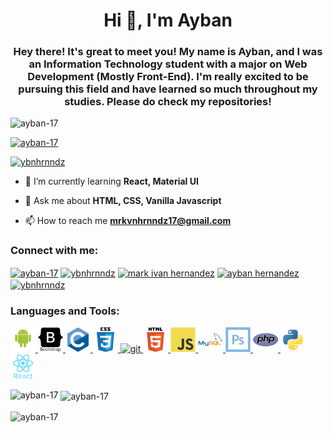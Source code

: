 <h1 align="center">Hi 👋, I'm Ayban</h1>
<h3 align="center">Hey there! It's great to meet you! My name is Ayban, and I was an Information Technology student with a major on Web Development (Mostly Front-End). I'm really excited to be pursuing this field and have learned so much throughout my studies. Please do check my repositories!</h3>

<p align="left"> <img src="https://komarev.com/ghpvc/?username=ayban-17&label=Profile%20views&color=0e75b6&style=flat" alt="ayban-17" /> </p>

<p align="left"> <a href="https://github.com/ryo-ma/github-profile-trophy"><img src="https://github-profile-trophy.vercel.app/?username=ayban-17" alt="ayban-17" /></a> </p>

<p align="left"> <a href="https://twitter.com/ybnhrnndz" target="blank"><img src="https://img.shields.io/twitter/follow/ybnhrnndz?logo=twitter&style=for-the-badge" alt="ybnhrnndz" /></a> </p>

- 🌱 I’m currently learning **React, Material UI**

- 💬 Ask me about **HTML, CSS, Vanilla Javascript**

- 📫 How to reach me **mrkvnhrnndz17@gmail.com**

<h3 align="left">Connect with me:</h3>
<p align="left">
<a href="https://codepen.io/ayban-17" target="blank"><img align="center" src="https://raw.githubusercontent.com/rahuldkjain/github-profile-readme-generator/master/src/images/icons/Social/codepen.svg" alt="ayban-17" height="30" width="40" /></a>
<a href="https://twitter.com/ybnhrnndz" target="blank"><img align="center" src="https://raw.githubusercontent.com/rahuldkjain/github-profile-readme-generator/master/src/images/icons/Social/twitter.svg" alt="ybnhrnndz" height="30" width="40" /></a>
<a href="https://linkedin.com/in/mark ivan hernandez" target="blank"><img align="center" src="https://raw.githubusercontent.com/rahuldkjain/github-profile-readme-generator/master/src/images/icons/Social/linked-in-alt.svg" alt="mark ivan hernandez" height="30" width="40" /></a>
<a href="https://fb.com/ayban hernandez" target="blank"><img align="center" src="https://raw.githubusercontent.com/rahuldkjain/github-profile-readme-generator/master/src/images/icons/Social/facebook.svg" alt="ayban hernandez" height="30" width="40" /></a>
<a href="https://instagram.com/ybnhrnndz" target="blank"><img align="center" src="https://raw.githubusercontent.com/rahuldkjain/github-profile-readme-generator/master/src/images/icons/Social/instagram.svg" alt="ybnhrnndz" height="30" width="40" /></a>
</p>

<h3 align="left">Languages and Tools:</h3>
<p align="left"> <a href="https://developer.android.com" target="_blank" rel="noreferrer"> <img src="https://raw.githubusercontent.com/devicons/devicon/master/icons/android/android-original-wordmark.svg" alt="android" width="40" height="40"/> </a> <a href="https://getbootstrap.com" target="_blank" rel="noreferrer"> <img src="https://raw.githubusercontent.com/devicons/devicon/master/icons/bootstrap/bootstrap-plain-wordmark.svg" alt="bootstrap" width="40" height="40"/> </a> <a href="https://www.cprogramming.com/" target="_blank" rel="noreferrer"> <img src="https://raw.githubusercontent.com/devicons/devicon/master/icons/c/c-original.svg" alt="c" width="40" height="40"/> </a> <a href="https://www.w3schools.com/css/" target="_blank" rel="noreferrer"> <img src="https://raw.githubusercontent.com/devicons/devicon/master/icons/css3/css3-original-wordmark.svg" alt="css3" width="40" height="40"/> </a> <a href="https://git-scm.com/" target="_blank" rel="noreferrer"> <img src="https://www.vectorlogo.zone/logos/git-scm/git-scm-icon.svg" alt="git" width="40" height="40"/> </a> <a href="https://www.w3.org/html/" target="_blank" rel="noreferrer"> <img src="https://raw.githubusercontent.com/devicons/devicon/master/icons/html5/html5-original-wordmark.svg" alt="html5" width="40" height="40"/> </a> <a href="https://developer.mozilla.org/en-US/docs/Web/JavaScript" target="_blank" rel="noreferrer"> <img src="https://raw.githubusercontent.com/devicons/devicon/master/icons/javascript/javascript-original.svg" alt="javascript" width="40" height="40"/> </a> <a href="https://www.mysql.com/" target="_blank" rel="noreferrer"> <img src="https://raw.githubusercontent.com/devicons/devicon/master/icons/mysql/mysql-original-wordmark.svg" alt="mysql" width="40" height="40"/> </a> <a href="https://www.photoshop.com/en" target="_blank" rel="noreferrer"> <img src="https://raw.githubusercontent.com/devicons/devicon/master/icons/photoshop/photoshop-line.svg" alt="photoshop" width="40" height="40"/> </a> <a href="https://www.php.net" target="_blank" rel="noreferrer"> <img src="https://raw.githubusercontent.com/devicons/devicon/master/icons/php/php-original.svg" alt="php" width="40" height="40"/> </a> <a href="https://www.python.org" target="_blank" rel="noreferrer"> <img src="https://raw.githubusercontent.com/devicons/devicon/master/icons/python/python-original.svg" alt="python" width="40" height="40"/> </a> <a href="https://reactjs.org/" target="_blank" rel="noreferrer"> <img src="https://raw.githubusercontent.com/devicons/devicon/master/icons/react/react-original-wordmark.svg" alt="react" width="40" height="40"/> </a> </p>

<p><img align="left" src="https://github-readme-stats.vercel.app/api/top-langs?username=ayban-17&show_icons=true&locale=en&layout=compact" alt="ayban-17" /></p>

<p>&nbsp;<img align="center" src="https://github-readme-stats.vercel.app/api?username=ayban-17&show_icons=true&locale=en" alt="ayban-17" /></p>

<p><img align="center" src="https://github-readme-streak-stats.herokuapp.com/?user=ayban-17&" alt="ayban-17" /></p>
